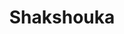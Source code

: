 ---
layout: recette
categories: [recettes]
hidden: false
lang: fr
sitemap: true
title: Shakshouka
type: sel
recettes:
  Classique:
    yield: 6
    yieldType: personnes
    ingredients: 
      - nom: tomates
        qte: 1
        unite: kg
      - nom: oignon
        qte: 1
      - nom: poivron 
        qte: 1
      - nom: ail
        qte: 4
        unite: gousses
      - nom: pois chiches
        qte: 1
        unite: boîte
      - nom: oeufs
        qte: 6
        variable: true
      - nom: persil
      - nom: cumin
        qte: 1
        unite: cuillère à café
      - nom: paprika doux
        qte: 4
        unite: cuillères à café
    etapes:
      - label: "Préparation"
        details:
          - Faire revenir l’oignon dans de l’huile d’olive
          - Ajouter les poivrons et les faire ramollir à feu doux
          - Ajouter l’ail, les épices, du sel et du poivre
          - Mélanger et cuire à feu doux 2 minutes
          - Ajouter les tomates et les pois chiches
          - Faire des petits trous à l'aide d'une cuillère en bois
          - Casser les oeufs directement dans les trous
          - Servir quand les blancs sont cuits mais pas les jaunes
---